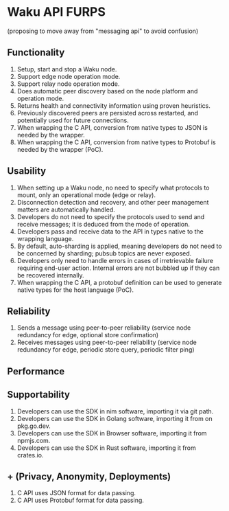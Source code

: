 # Waku API FURPS

(proposing to move away from "messaging api" to avoid confusion)

## Functionality

1. Setup, start and stop a Waku node.
2. Support edge node operation mode.
3. Support relay node operation mode.
4. Does automatic peer discovery based on the node platform and operation mode.
5. Returns health and connectivity information using proven heuristics.
6. Previously discovered peers are persisted across restarted, and potentially used for future connections.
7. When wrapping the C API, conversion from native types to JSON is needed by the wrapper.
8. When wrapping the C API, conversion from native types to Protobuf is needed by the wrapper (PoC).

## Usability

1. When setting up a Waku node, no need to specify what protocols to mount, only an operational mode (edge or relay).
2. Disconnection detection and recovery, and other peer management matters are automatically handled.
3. Developers do not need to specify the protocols used to send and receive messages; it is deduced from the mode of operation.
4. Developers pass and receive data to the API in types native to the wrapping language.
5. By default, auto-sharding is applied, meaning developers do not need to be concerned by sharding; pubsub topics are never exposed.
6. Developers only need to handle errors in cases of irretrievable failure requiring end-user action. Internal errors are not bubbled up if they can be recovered internally.
7. When wrapping the C API, a protobuf definition can be used to generate native types for the host language (PoC).

## Reliability

1. Sends a message using peer-to-peer reliability (service node redundancy for edge, optional store confirmation)
2. Receives messages using peer-to-peer reliability (service node redundancy for edge, periodic store query, periodic filter ping)

## Performance

## Supportability

1. Developers can use the SDK in nim software, importing it via git path.
2. Developers can use the SDK in Golang software, importing it from on pkg.go.dev.
3. Developers can use the SDK in Browser software, importing it from npmjs.com.
4. Developers can use the SDK in Rust software, importing it from crates.io.

## + (Privacy, Anonymity, Deployments)

1. C API uses JSON format for data passing.
2. C API uses Protobuf format for data passing.
